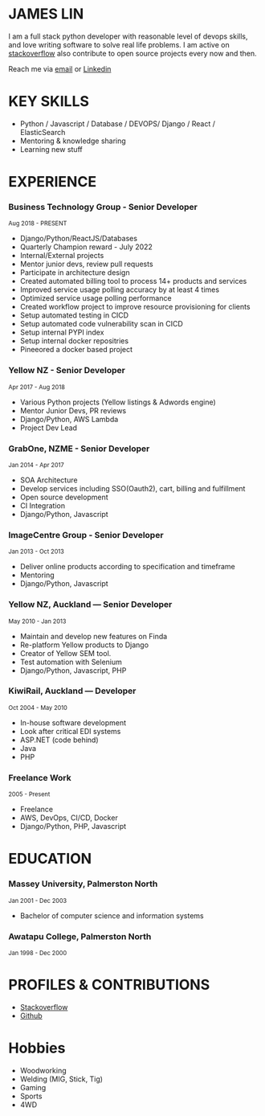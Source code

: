 # JAMES LIN

I am a full stack python developer with reasonable level of devops skills, and love writing software to solve real life problems. I am active on [stackoverflow](https://stackoverflow.com/users/342553/james-lin?tab=profile) also contribute to open source projects every now and then.

Reach me via [email](mailto:james@lin.nz) or [Linkedin](https://www.linkedin.com/in/james-lin-nz/)

# KEY SKILLS
  - Python / Javascript / Database / DEVOPS/ Django / React / ElasticSearch
  - Mentoring & knowledge sharing
  - Learning new stuff

# EXPERIENCE

### Business Technology Group - Senior Developer
<sup>Aug 2018 - PRESENT</sup>
  - Django/Python/ReactJS/Databases
  - Quarterly Champion reward - July 2022
  - Internal/External projects
  - Mentor junior devs, review pull requests
  - Participate in architecture design
  - Created automated billing tool to process 14+ products and services
  - Improved service usage polling accuracy by at least 4 times
  - Optimized service usage polling performance
  - Created workflow project to improve resource provisioning for clients
  - Setup automated testing in CICD
  - Setup automated code vulnerability scan in CICD
  - Setup internal PYPI index
  - Setup internal docker repositries
  - Pineeored a docker based project

### Yellow NZ - Senior Developer
<sup>Apr 2017 - Aug 2018</sup>
  - Various Python projects (Yellow listings & Adwords engine)
  - Mentor Junior Devs, PR reviews
  - Django/Python, AWS Lambda
  - Project Dev Lead

### GrabOne, NZME - Senior Developer
<sup>Jan 2014 - Apr 2017</sup>
  - SOA Architecture
  - Develop services including SSO(Oauth2), cart, billing and fulfillment
  - Open source development
  - CI Integration
  - Django/Python, Javascript

### ImageCentre Group - Senior Developer
<sup>Jan 2013 - Oct 2013</sup>
  - Deliver online products according to specification and timeframe
  - Mentoring
  - Django/Python, Javascript

### Yellow NZ, Auckland — Senior Developer
<sup>May 2010 - Jan 2013</sup>
  - Maintain and develop new features on Finda
  - Re-platform Yellow products to Django
  - Creator of Yellow SEM tool.
  - Test automation with Selenium
  - Django/Python, Javascript, PHP

### KiwiRail, Auckland — Developer
<sup>Oct 2004 - May 2010</sup>
  - In-house software development
  - Look after critical EDI systems
  - ASP.NET (code behind)
  - Java
  - PHP

### Freelance Work
<sup>2005 - Present</sup>
  - Freelance
  - AWS, DevOps, CI/CD, Docker
  - Django/Python, PHP, Javascript

# EDUCATION
### Massey University, Palmerston North 
<sup>Jan 2001 - Dec 2003</sup>
  - Bachelor of computer science and information systems

### Awatapu College, Palmerston North
<sup>Jan 1998 - Dec  2000</sup>

# PROFILES & CONTRIBUTIONS
- [Stackoverflow](https://stackoverflow.com/users/342553/james-lin)
- [Github](https://github.com/variable)

# Hobbies
- Woodworking
- Welding (MIG, Stick, Tig)
- Gaming
- Sports
- 4WD
